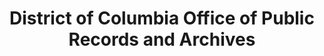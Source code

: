 ---
layout: repo
title: "District of Columbia Office of Public Records and Archives"
id: 24522
permalink: repos/24522/
---